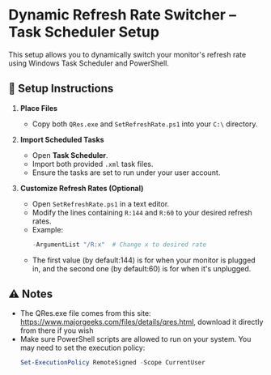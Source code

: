 # Dynamic Refresh Rate Switcher – Task Scheduler Setup

This setup allows you to dynamically switch your monitor's refresh rate using Windows Task Scheduler and PowerShell.

## 📁 Setup Instructions

1. **Place Files**
   - Copy both `QRes.exe` and `SetRefreshRate.ps1` into your `C:\` directory.

2. **Import Scheduled Tasks**
   - Open **Task Scheduler**.
   - Import both provided `.xml` task files.
   - Ensure the tasks are set to run under your user account.

3. **Customize Refresh Rates (Optional)**
   - Open `SetRefreshRate.ps1` in a text editor.
   - Modify the lines containing `R:144` and `R:60` to your desired refresh rates.
   - Example:
     ```powershell
     -ArgumentList "/R:x"  # Change x to desired rate
     ```
   - The first value (by default:144) is for when your monitor is plugged in, and the second one (by default:60) is for when it's unplugged.
## ⚠️ Notes
- The QRes.exe file comes from this site: https://www.majorgeeks.com/files/details/qres.html, download it directly from there if you wish
- Make sure PowerShell scripts are allowed to run on your system. You may need to set the execution policy:
  ```powershell
  Set-ExecutionPolicy RemoteSigned -Scope CurrentUser
